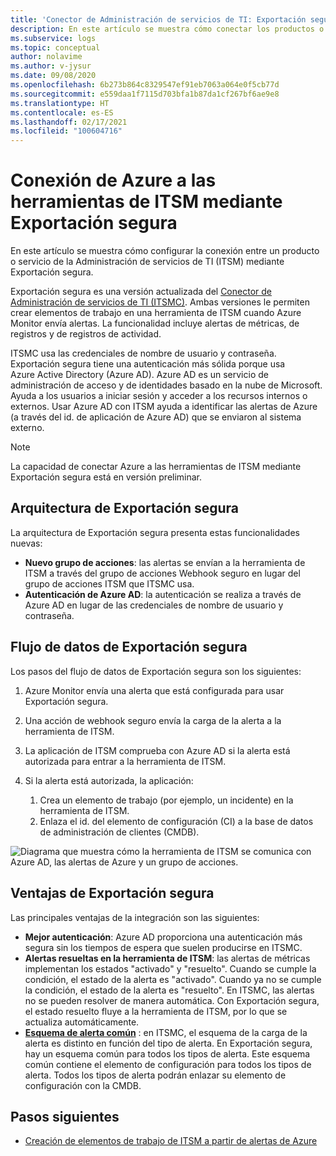 ```yaml
---
title: 'Conector de Administración de servicios de TI: Exportación segura en Azure Monitor'
description: En este artículo se muestra cómo conectar los productos o servicios de ITSM con Exportación seguridad en Azure Monitor para supervisar y administrar de manera centralizada los elementos de trabajo de ITSM.
ms.subservice: logs
ms.topic: conceptual
author: nolavime
ms.author: v-jysur
ms.date: 09/08/2020
ms.openlocfilehash: 6b273b864c8329547ef91eb7063a064e0f5cb77d
ms.sourcegitcommit: e559daa1f7115d703bfa1b87da1cf267bf6ae9e8
ms.translationtype: HT
ms.contentlocale: es-ES
ms.lasthandoff: 02/17/2021
ms.locfileid: "100604716"
---
```

# <a name="connect-azure-to-itsm-tools-by-using-secure-export"></a>Conexión de Azure a las herramientas de ITSM mediante Exportación segura

En este artículo se muestra cómo configurar la conexión entre un producto o servicio de la Administración de servicios de TI (ITSM) mediante Exportación segura.

Exportación segura es una versión actualizada del [Conector de Administración de servicios de TI (ITSMC)](../platform/itsmc-overview.md). Ambas versiones le permiten crear elementos de trabajo en una herramienta de ITSM cuando Azure Monitor envía alertas. La funcionalidad incluye alertas de métricas, de registros y de registros de actividad.

ITSMC usa las credenciales de nombre de usuario y contraseña. Exportación segura tiene una autenticación más sólida porque usa Azure Active Directory (Azure AD). Azure AD es un servicio de administración de acceso y de identidades basado en la nube de Microsoft. Ayuda a los usuarios a iniciar sesión y acceder a los recursos internos o externos. Usar Azure AD con ITSM ayuda a identificar las alertas de Azure (a través del id. de aplicación de Azure AD) que se enviaron al sistema externo.

> [!NOTE]
> La capacidad de conectar Azure a las herramientas de ITSM mediante Exportación segura está en versión preliminar.

## <a name="secure-export-architecture"></a>Arquitectura de Exportación segura

La arquitectura de Exportación segura presenta estas funcionalidades nuevas:

* **Nuevo grupo de acciones**: las alertas se envían a la herramienta de ITSM a través del grupo de acciones Webhook seguro en lugar del grupo de acciones ITSM que ITSMC usa.
* **Autenticación de Azure AD**: la autenticación se realiza a través de Azure AD en lugar de las credenciales de nombre de usuario y contraseña.

## <a name="secure-export-data-flow"></a>Flujo de datos de Exportación segura

Los pasos del flujo de datos de Exportación segura son los siguientes:

1. Azure Monitor envía una alerta que está configurada para usar Exportación segura.
2. Una acción de webhook seguro envía la carga de la alerta a la herramienta de ITSM.
3. La aplicación de ITSM comprueba con Azure AD si la alerta está autorizada para entrar a la herramienta de ITSM.
4. Si la alerta está autorizada, la aplicación:
   
   1. Crea un elemento de trabajo (por ejemplo, un incidente) en la herramienta de ITSM.
   2. Enlaza el id. del elemento de configuración (CI) a la base de datos de administración de clientes (CMDB).

![Diagrama que muestra cómo la herramienta de ITSM se comunica con Azure AD, las alertas de Azure y un grupo de acciones.](media/it-service-management-connector-secure-webhook-connections/secure-export-diagram.png)

## <a name="benefits-of-secure-export"></a>Ventajas de Exportación segura

Las principales ventajas de la integración son las siguientes:

* **Mejor autenticación**: Azure AD proporciona una autenticación más segura sin los tiempos de espera que suelen producirse en ITSMC.
* **Alertas resueltas en la herramienta de ITSM**: las alertas de métricas implementan los estados "activado" y "resuelto". Cuando se cumple la condición, el estado de la alerta es "activado". Cuando ya no se cumple la condición, el estado de la alerta es "resuelto". En ITSMC, las alertas no se pueden resolver de manera automática. Con Exportación segura, el estado resuelto fluye a la herramienta de ITSM, por lo que se actualiza automáticamente.
* **[Esquema de alerta común](./alerts-common-schema.md)** : en ITSMC, el esquema de la carga de la alerta es distinto en función del tipo de alerta. En Exportación segura, hay un esquema común para todos los tipos de alerta. Este esquema común contiene el elemento de configuración para todos los tipos de alerta. Todos los tipos de alerta podrán enlazar su elemento de configuración con la CMDB.

## <a name="next-steps"></a>Pasos siguientes

* [Creación de elementos de trabajo de ITSM a partir de alertas de Azure](../platform/itsmc-overview.md)
